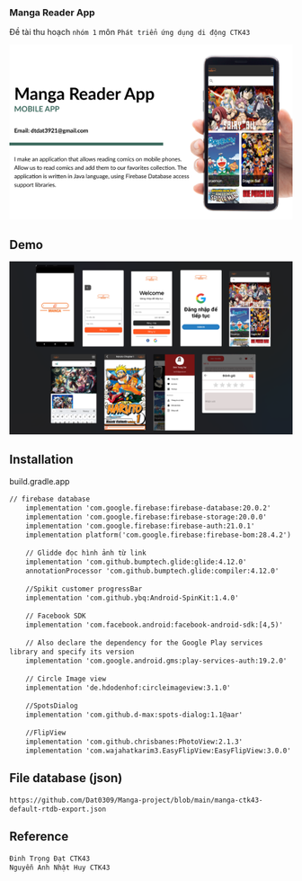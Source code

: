 ### Manga Reader App

Đề tài thu hoạch `nhóm 1` môn `Phát triển ứng dụng di động CTK43`

![image](https://github.com/Dat0309/Manga-project/blob/main/picture/project%20overview.png)


## Demo
![image](https://github.com/Dat0309/Manga-project/blob/main/picture/overview.png)

## Installation
build.gradle.app
```
// firebase database
    implementation 'com.google.firebase:firebase-database:20.0.2'
    implementation 'com.google.firebase:firebase-storage:20.0.0'
    implementation 'com.google.firebase:firebase-auth:21.0.1'
    implementation platform('com.google.firebase:firebase-bom:28.4.2')

    // Glidde đọc hình ảnh từ link
    implementation 'com.github.bumptech.glide:glide:4.12.0'
    annotationProcessor 'com.github.bumptech.glide:compiler:4.12.0'

    //Spikit customer progressBar
    implementation 'com.github.ybq:Android-SpinKit:1.4.0'

    // Facebook SDK
    implementation 'com.facebook.android:facebook-android-sdk:[4,5)'

    // Also declare the dependency for the Google Play services library and specify its version
    implementation 'com.google.android.gms:play-services-auth:19.2.0'

    // Circle Image view
    implementation 'de.hdodenhof:circleimageview:3.1.0'

    //SpotsDialog
    implementation 'com.github.d-max:spots-dialog:1.1@aar'

    //FlipView
    implementation 'com.github.chrisbanes:PhotoView:2.1.3'
    implementation 'com.wajahatkarim3.EasyFlipView:EasyFlipView:3.0.0'
```

## File database (json)
```
https://github.com/Dat0309/Manga-project/blob/main/manga-ctk43-default-rtdb-export.json
```

## Reference
```
Đinh Trọng Đạt CTK43
Nguyễn Anh Nhật Huy CTK43
```

